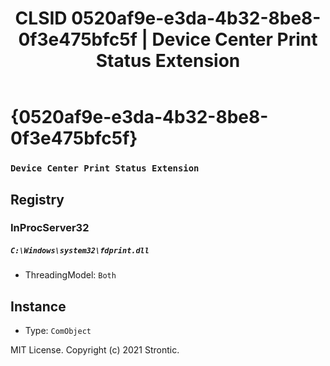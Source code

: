 ﻿---
title: "CLSID 0520af9e-e3da-4b32-8be8-0f3e475bfc5f | Device Center Print Status Extension"
excerpt: What is COM-Object CLSID 0520af9e-e3da-4b32-8be8-0f3e475bfc5f?
---

# {0520af9e-e3da-4b32-8be8-0f3e475bfc5f}

### `Device Center Print Status Extension`

## Registry


### InProcServer32

##### `C:\Windows\system32\fdprint.dll`
* ThreadingModel: `Both`

## Instance

* Type: `ComObject`

MIT License. Copyright (c) 2021 Strontic.


